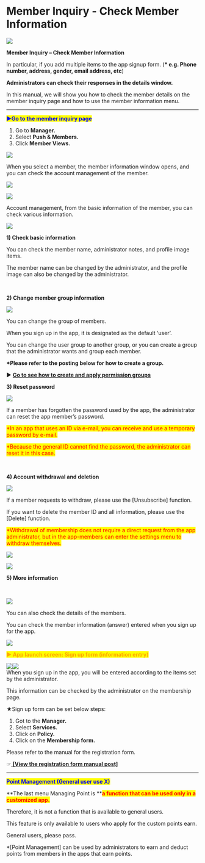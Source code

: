 # Member Inquiry - Check Member Information

![](https://support.swing2app.com/wp-content/uploads/2018/10/mem\_inquiry-.png)

**Member Inquiry – Check Member Information**

In particular, if you add multiple items to the app signup form. (**\* e.g. Phone number, address, gender, email address, etc**)

**Administrators can check their responses in the details window.**

In this manual, we will show you how to check the member details on the member inquiry page and how to use the member information menu.

***

<mark style="color:blue;">**▶Go to the member inquiry page**</mark>

1. Go to **Manager.**&#x20;
2. Select **Push & Members.**
3. Click **Member Views.**

![](https://support.swing2app.com/wp-content/uploads/2018/10/w-1.png)

When you select a member, the member information window opens, and you can check the account management of the member.

![](https://support.swing2app.com/wp-content/uploads/2018/10/p14.png)



![](https://support.swing2app.com/wp-content/uploads/2018/10/p15.png)

Account management, from the basic information of the member, you can check various information.

![](https://support.swing2app.com/wp-content/uploads/2018/09/%EC%A4%841.png)

**1) Check basic information**

You can check the member name, administrator notes, and profile image items.

The member name can be changed by the administrator, and the profile image can also be changed by the administrator.

​

**2) Change member group information**

![](https://support.swing2app.com/wp-content/uploads/2018/10/chgp-1.png)

You can change the group of members.

When you sign up in the app, it is designated as the default ‘user’.

You can change the user group to another group, or you can create a group that the administrator wants and group each member.

**\*Please refer to the posting below for how to create a group.**

▶ [**Go to see how to create and apply permission groups**](member-group.md)



**3) Reset password**

![](https://support.swing2app.com/wp-content/uploads/2018/10/Screenshot-2020-06-01-at-18.49.41.png)

If a member has forgotten the password used by the app, the administrator can reset the app member’s password.

<mark style="color:red;">\*In an app that uses an ID via e-mail, you can receive and use a temporary password by e-mail.</mark>

<mark style="color:red;">\*Because the general ID cannot find the password, the administrator can reset it in this case.</mark>

​

**4) Account withdrawal and deletion**

![](https://support.swing2app.com/wp-content/uploads/2018/10/Screenshot-2020-06-01-at-18.50.14.png)

If a member requests to withdraw, please use the \[Unsubscribe] function.

If you want to delete the member ID and all information, please use the \[Delete] function.

<mark style="color:red;">\*Withdrawal of membership does not require a direct request from the app administrator, but in the app-members can enter the settings menu to withdraw themselves.</mark>

![](https://support.swing2app.com/wp-content/uploads/2018/10/%E1%84%92%E1%85%AA%E1%84%89%E1%85%A1%E1%86%AF%E1%84%91%E1%85%AD-2-1.png)

![](https://support.swing2app.com/wp-content/uploads/2018/10/Group-205@3x-2.png)

**5) More information**

​&#x20;

![](https://support.swing2app.com/wp-content/uploads/2018/10/%EC%98%81%EB%AC%B8\_%EB%A9%A4%EB%B2%84%EC%A0%95%EB%B3%B4.png)

You can also check the details of the members.

You can check the member information (answer) entered when you sign up for the app.

![](https://support.swing2app.com/wp-content/uploads/2018/10/%E1%84%92%E1%85%AA%E1%84%89%E1%85%A1%E1%86%AF%E1%84%91%E1%85%AD-2-1.png)

<mark style="color:orange;">**▶ App launch screen: Sign up form (information entry)**</mark>

![](https://support.swing2app.com/wp-content/uploads/2018/10/57@3x.png)![](https://support.swing2app.com/wp-content/uploads/2018/10/58@3x.png)\
When you sign up in the app, you will be entered according to the items set by the administrator.

This information can be checked by the administrator on the membership page.

★Sign up form can be set below steps:

1. Got to the **Manager.**
2. Select **Services.**
3. Click on **Policy.**
4. Click on the **Membership form.**

Please refer to the manual for the registration form.

☞[ **\[View the registration form manual post\]**](../service/membership-form.md)

***

&#x20;<mark style="color:blue;">**Point Management (General user use X)**</mark>

**The last menu Managing Point is **<mark style="color:red;">**a function that can be used only in a customized app.**</mark>

Therefore, it is not a function that is available to general users.

This feature is only available to users who apply for the custom points earn.

General users, please pass.

\*\[Point Management] can be used by administrators to earn and deduct points from members in the apps that earn points.
